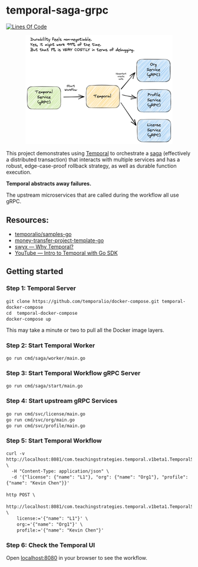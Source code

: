 # temporal-saga-grpc

[![Lines Of Code](https://tokei.rs/b1/github/kevinmichaelchen/temporal-saga-grpc?category=code)](https://github.com/kevinmichaelchen/temporal-saga-grpc)

<p align="center">
<img width="400" src="./docs/design.png" />
</p>

This project demonstrates using <a target="_blank" href="https://temporal.io/">Temporal</a>
to orchestrate a <a target="_blank" href="https://microservices.io/patterns/data/saga.html">saga</a>
(effectively a distributed transaction) that interacts with multiple services
and has a robust, edge-case-proof rollback strategy, as well as durable function
execution.

**Temporal abstracts away failures.**

The upstream microservices that are called during the workflow all use gRPC.

## Resources:
* <a target="_blank" href="https://github.com/temporalio/samples-go/blob/main/saga/workflow.go">temporalio/samples-go</a>
* <a target="_blank" href="https://github.com/temporalio/money-transfer-project-template-go/blob/main/workflow.go">money-transfer-project-template-go</a>
* <a target="_blank" href="https://www.swyx.io/why-temporal/">swyx — Why Temporal?</a>
* <a target="_blank" href="https://youtu.be/-KWutSkFda8">YouTube — Intro to Temporal with Go SDK</a>

## Getting started

### Step 1: Temporal Server
```shell
git clone https://github.com/temporalio/docker-compose.git temporal-docker-compose
cd  temporal-docker-compose
docker-compose up
```
This may take a minute or two to pull all the Docker image layers.

### Step 2: Start Temporal Worker
```shell
go run cmd/saga/worker/main.go
```

### Step 3: Start Temporal Workflow gRPC Server
```shell
go run cmd/saga/start/main.go
```

### Step 4: Start upstream gRPC Services
```shell
go run cmd/svc/license/main.go
go run cmd/svc/org/main.go
go run cmd/svc/profile/main.go
```

### Step 5: Start Temporal Workflow
```shell
curl -v http://localhost:8081/com.teachingstrategies.temporal.v1beta1.TemporalService/CreateLicense \
  -H "Content-Type: application/json" \
  -d '{"license": {"name": "L1"}, "org": {"name": "Org1"}, "profile": {"name": "Kevin Chen"}}'

http POST \
  http://localhost:8081/com.teachingstrategies.temporal.v1beta1.TemporalService/CreateLicense \
    license:='{"name": "L1"}' \
    org:='{"name": "Org1"}' \
    profile:='{"name": "Kevin Chen"}'
```

### Step 6: Check the Temporal UI
Open [localhost:8080](http://localhost:8080) in your browser to see the
workflow.